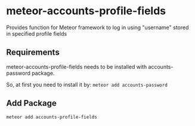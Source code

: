 meteor-accounts-profile-fields
==========================

Provides function for Meteor framework to log in using "username" stored in specified profile fields


## Requirements

meteor-accounts-profile-fields needs to be installed with accounts-password package.

So, at first you need to install it by:
`meteor add accounts-password`



## Add Package 

`meteor add accounts-profile-fields`






